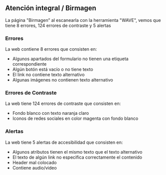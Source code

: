 ## Atención integral / Birmagen
La página "Birmagen” al escanearla con la herramienta "WAVE", vemos que tiene 8 errores, 124 errores de contraste y 5 alertas
### Errores
La web contiene 8 errores que consisten en:
 *  Algunos apartados del formulario no tienen una etiqueta correspondiente
 * Algún botón está vacío o no tiene texto
 * El link no contiene texto alternativo
 * Algunas imágenes no contienen texto alternativo

### Errores de Contraste
La web tiene 124 errores de contraste que consisten en:
* Fondo blanco con texto naranja claro
* Iconos de redes sociales en color magenta con fondo blanco

### Alertas
La web tiene 5 alertas de accesibilidad que consisten en:
* Algunos atributos tienen el mismo texto que el texto alternativo
* El texto de algún link no especifica correctamente el contenido
* Header mal colocado
* Contiene audio/video
